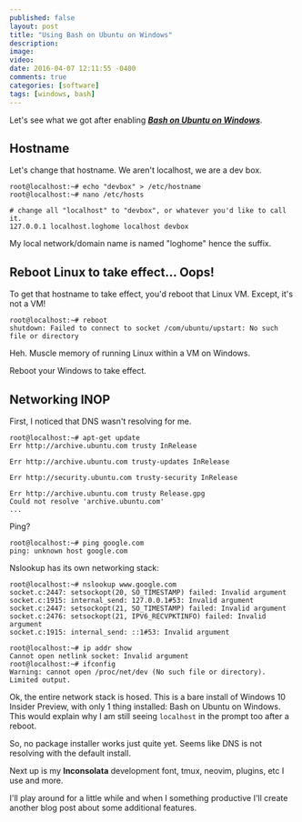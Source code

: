 ```yaml
---
published: false
layout: post
title: "Using Bash on Ubuntu on Windows"
description:
image:
video:
date: 2016-04-07 12:11:55 -0400
comments: true
categories: [software]
tags: [windows, bash]
---
```


Let's see what we got after enabling [***Bash on Ubuntu on Windows***](/software/how-to-enable-bash-on-windows-10-preview.html).

## Hostname

Let's change that hostname.  We aren't localhost, we are a dev box.

    root@localhost:~# echo "devbox" > /etc/hostname
    root@localhost:~# nano /etc/hosts

    # change all "localhost" to "devbox", or whatever you'd like to call it.
    127.0.0.1 localhost.loghome localhost devbox

My local network/domain name is named "loghome" hence the suffix.

## Reboot Linux to take effect... Oops!

To get that hostname to take effect, you'd reboot that Linux VM.  Except, it's
not a VM!

    root@localhost:~# reboot
    shutdown: Failed to connect to socket /com/ubuntu/upstart: No such file or directory

Heh.  Muscle memory of running Linux within a VM on Windows.

Reboot your Windows to take effect.

## Networking INOP

First, I noticed that DNS wasn't resolving for me.  

    root@localhost:~# apt-get update
    Err http://archive.ubuntu.com trusty InRelease

    Err http://archive.ubuntu.com trusty-updates InRelease

    Err http://security.ubuntu.com trusty-security InRelease

    Err http://archive.ubuntu.com trusty Release.gpg
    Could not resolve 'archive.ubuntu.com'
    ...

Ping?

    root@localhost:~# ping google.com
    ping: unknown host google.com

Nslookup has its own networking stack:

    root@localhost:~# nslookup www.google.com
    socket.c:2447: setsockopt(20, SO_TIMESTAMP) failed: Invalid argument
    socket.c:1915: internal_send: 127.0.0.1#53: Invalid argument
    socket.c:2447: setsockopt(21, SO_TIMESTAMP) failed: Invalid argument
    socket.c:2476: setsockopt(21, IPV6_RECVPKTINFO) failed: Invalid argument
    socket.c:1915: internal_send: ::1#53: Invalid argument

    root@localhost:~# ip addr show
    Cannot open netlink socket: Invalid argument
    root@localhost:~# ifconfig
    Warning: cannot open /proc/net/dev (No such file or directory). Limited output.

Ok, the entire network stack is hosed.  This is a bare install of Windows 10
Insider Preview, with only 1 thing installed: Bash on Ubuntu on Windows.  This
would explain why I am still seeing `localhost` in the prompt too after a reboot.  



So, no package installer works just quite yet.  Seems like DNS is not resolving
with the default install.  

Next up is my **Inconsolata** development font, tmux, neovim, plugins, etc I use
and more.

I'll play around for a little while and when I something productive
I'll create another blog post about some additional features.
